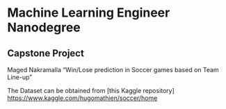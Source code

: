 # Machine Learning Engineer Nanodegree
## Capstone Project
Maged Nakramalla
“Win/Lose prediction in Soccer games based on Team Line-up”

The Dataset can be obtained from [this Kaggle repository] https://www.kaggle.com/hugomathien/soccer/home

